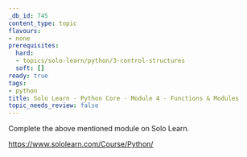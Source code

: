 ```yaml
---
_db_id: 745
content_type: topic
flavours:
- none
prerequisites:
  hard:
  - topics/solo-learn/python/3-control-structures
  soft: []
ready: true
tags:
- python
title: Solo Learn - Python Core - Module 4 - Functions & Modules
topic_needs_review: false
---
```


Complete the above mentioned module on Solo Learn.

https://www.sololearn.com/Course/Python/
